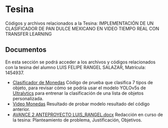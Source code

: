 # Tesina
Códigos y archivos relacionados a la Tesina: IMPLEMENTACIÓN DE UN CLASIFICADOR DE PAN DULCE MEXICANO EN VIDEO TIEMPO REAL CON TRANSFER LEARNING


## Documentos
En esta sección se podrá acceder a los archivos y códigos relacionados con la tesina del alumno LUIS FELIPE RANGEL SALAZAR, Matrícula: 1454937.

- [Clasificador de Monedas](V3_YOLOV5_custom_training.ipynb) Código de prueba que clasifica 7 tipos de objeto, para revisar cómo se podría usar el modelo YOLOv5s de [Ultralytics](https://docs.ultralytics.com/es/yolov5/tutorials/train_custom_data/) para entrenar la clasificación de una lista de objetos personalizada.
- [Video Monedas](output_v3.mp4) Resultado de probar modelo resultado del código anterior.
- [AVANCE 2 ANTEPROYECTO LUIS_RANGEL.docx](https://github.com/luisfelipe100/Tesina/blob/main/AVANCE%202%20ANTEPROYECTO%20LUIS_RANGEL.docx) Redacción en curso de la tesina: Planteamiento de problema, Justificación, Objetivos.
